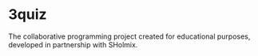 # 3quiz
The collaborative programming project created for educational purposes, developed in partnership with SHolmix.
